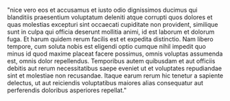 "nice vero eos et accusamus et iusto odio dignissimos ducimus qui blanditiis praesentium voluptatum deleniti 
atque corrupti quos dolores et quas molestias excepturi sint occaecati cupiditate non provident, similique 
sunt in culpa qui officia deserunt mollitia animi, id est laborum et dolorum fuga. Et harum quidem rerum facilis 
est et expedita distinctio. Nam libero tempore, cum soluta nobis est eligendi optio cumque nihil impedit quo minus 
id quod maxime placeat facere possimus, omnis voluptas assumenda est, omnis 
dolor repellendus. Temporibus autem quibusdam et aut officiis debitis aut rerum necessitatibus saepe eveniet ut 
et voluptates repudiandae sint et molestiae non recusandae. Itaque 
earum rerum hic tenetur a sapiente delectus, ut aut reiciendis 
voluptatibus maiores alias consequatur 
aut perferendis doloribus asperiores 
repellat."